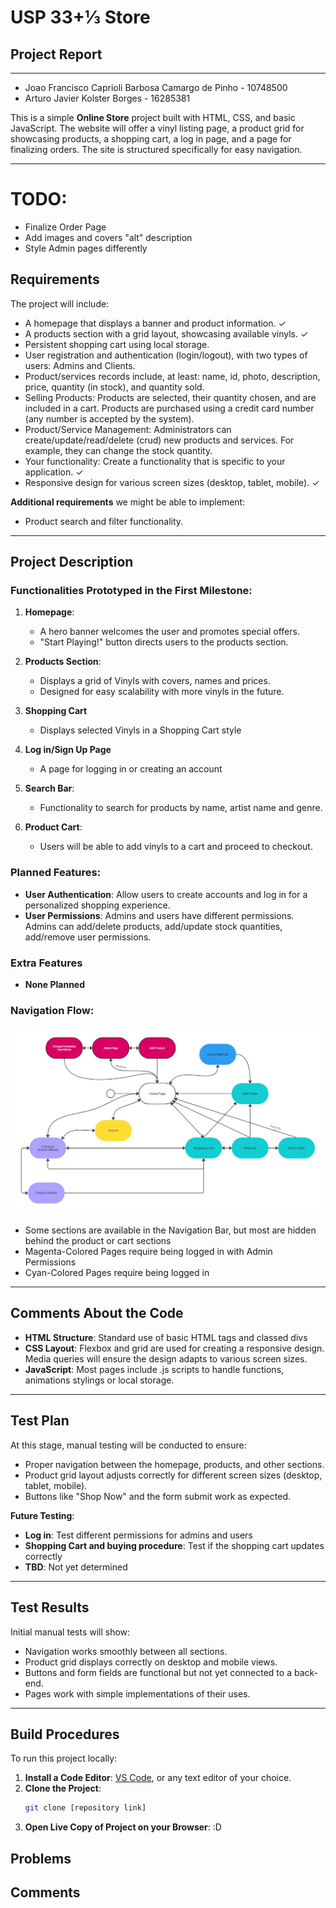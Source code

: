 # USP 33+&frac13; Store

## Project Report
---
- Joao Francisco Caprioli Barbosa Camargo de Pinho - 10748500
- Arturo Javier Kolster Borges - 16285381

This is a simple **Online Store** project built with HTML, CSS, and basic JavaScript. The website will offer a vinyl listing page, a product grid for showcasing products, a shopping cart, a log in page, and a page for finalizing orders. The site is structured specifically for easy navigation.

---
# TODO:
   - Finalize Order Page
   - Add images and covers "alt" description
   - Style Admin pages differently


## Requirements
The project will include:
- A homepage that displays a banner and product information. &check;
- A products section with a grid layout, showcasing available vinyls. &check;
- Persistent shopping cart using local storage.
- User registration and authentication (login/logout), with two types of users: Admins and Clients.
- Product/services records include, at least: name, id, photo, description, price, quantity (in stock), and quantity sold.
- Selling Products: Products are selected, their quantity chosen, and are included in a cart. Products are purchased using a credit card number (any number is accepted by the system).
- Product/Service Management: Administrators can create/update/read/delete (crud) new products and services. For example, they can change the stock quantity.
- Your functionality: Create a functionality that is specific to your application. &check;
- Responsive design for various screen sizes (desktop, tablet, mobile). &check;

**Additional requirements** we might be able to implement:
- Product search and filter functionality.

---

## Project Description

### Functionalities Prototyped in the First Milestone:
1. **Homepage**:
   - A hero banner welcomes the user and promotes special offers.
   - "Start Playing!" button directs users to the products section.
   
2. **Products Section**:
   - Displays a grid of Vinyls with covers, names and prices.
   - Designed for easy scalability with more vinyls in the future.

3. **Shopping Cart**
   - Displays selected Vinyls in a Shopping Cart style

4. **Log in/Sign Up Page**
   - A page for logging in or creating an account

5. **Search Bar**: 
   - Functionality to search for products by name, artist name and genre.

6. **Product Cart**:
   - Users will be able to add vinyls to a cart and proceed to checkout.

### Planned Features:
- **User Authentication**: Allow users to create accounts and log in for a personalized shopping experience.
- **User Permissions**: Admins and users have different permissions. Admins can add/delete products, add/update stock quantities, add/remove user permissions.


### Extra Features
- **None Planned**
  
### Navigation Flow:

![Navigation Diagram](./diagram.jpg)

- Some sections are available in the Navigation Bar, but most are hidden behind the product or cart sections
- Magenta-Colored Pages require being logged in with Admin Permissions
- Cyan-Colored Pages require being logged in

---

## Comments About the Code
- **HTML Structure**: Standard use of basic HTML tags and classed divs
- **CSS Layout**: Flexbox and grid are used for creating a responsive design. Media queries will ensure the design adapts to various screen sizes.
- **JavaScript**: Most pages include .js scripts to handle functions, animations stylings or local storage.

---

## Test Plan
At this stage, manual testing will be conducted to ensure:
- Proper navigation between the homepage, products, and other sections.
- Product grid layout adjusts correctly for different screen sizes (desktop, tablet, mobile).
- Buttons like "Shop Now" and the form submit work as expected.

**Future Testing**:
- **Log in**: Test different permissions for admins and users
- **Shopping Cart and buying procedure**: Test if the shopping cart updates correctly
- **TBD**: Not yet determined
---

## Test Results
Initial manual tests will show:
- Navigation works smoothly between all sections.
- Product grid displays correctly on desktop and mobile views.
- Buttons and form fields are functional but not yet connected to a back-end.
- Pages work with simple implementations of their uses.
---

## Build Procedures
To run this project locally:
1. **Install a Code Editor**: [VS Code](https://code.visualstudio.com/), or any text editor of your choice.
2. **Clone the Project**: 
   ```bash
   git clone [repository link]
3. **Open Live Copy of Project on your Browser**: :D

## Problems

## Comments
